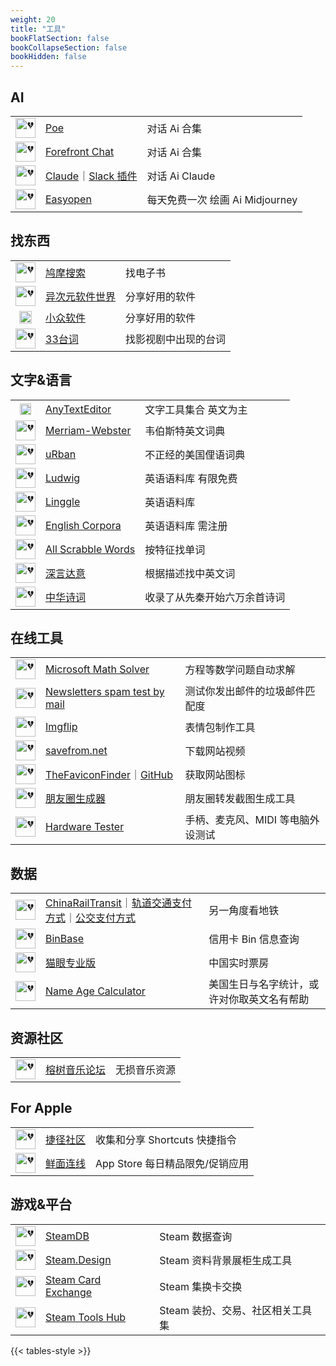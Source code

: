```yaml
---
weight: 20
title: "工具"
bookFlatSection: false
bookCollapseSection: false
bookHidden: false
---
```


## AI

|  |  |  |
| :----: | ---- | ---- |
| <img loading="lazy" width="32px" alt="💔" src="https://psc2.cf2.poecdn.net/favicon.svg"> | [Poe](https://poe.com/) | 对话 Ai 合集 |
| <img loading="lazy" width="32px" alt="💔" src="https://uploads-ssl.webflow.com/628193922a4d18e69ba81f14/628193922a4d180bf1a81f46_Favicon.png"> | [Forefront Chat](https://chat.forefront.ai/) | 对话 Ai 合集 |
| <img loading="lazy" width="32px" alt="💔" src="https://claude.ai/favicon.ico"> | [Claude](https://claude.ai/)<span class="oldline">｜</span>[Slack 插件](https://slack.com/apps/A04KGS7N9A8-claude) | 对话 Ai Claude |
| <img loading="lazy" width="32px" alt="💔" src="https://cdn.fastest.chat/icon-easy-open.jpg"> | [Easyopen](https://easyopen.chat/) | 每天免费一次 绘画 Ai Midjourney |

## 找东西

|  |  |  |
| :----: | ---- | ---- |
| <img loading="lazy" width="32px" alt="💔" src="https://www.jiumodiary.com/images/apple/apple-57.png"> | [鸠摩搜索](https://www.jiumodiary.com/) | 找电子书 |
| <img loading="lazy" width="32px" alt="💔" src="https://cdn.iplaysoft.com/ips/icon/favicon-v1/favicon.ico"> | [异次元软件世界](https://www.iplaysoft.com) | 分享好用的软件 |
| <img loading="lazy" width="20px" alt="💔" src="https://static1.appinn.com/stwww/wp-content/uploads/Appinn-icon-152.jpg"> | [小众软件](https://www.appinn.com) | 分享好用的软件 |
| <img loading="lazy" width="32px" alt="💔" src="https://33.agilestudio.cn/favicon.ico"> | [33台词](https://33.agilestudio.cn/) | 找影视剧中出现的台词 |

## 文字&语言

|  |  |  |
| :----: | ---- | ---- |
| <img loading="lazy" width="18px" alt="💔" src="https://www.anytexteditor.com/favicon-32x32.png"> | [AnyTextEditor](https://anytexteditor.com/) | 文字工具集合 英文为主 |
| <img loading="lazy" width="32px" alt="💔" src="https://www.merriam-webster.com/favicon.ico"> | [Merriam-Webster](https://www.merriam-webster.com/) | 韦伯斯特英文词典 |
| <img loading="lazy" width="32px" alt="💔" src="https://www.urbandictionary.com/favicon.ico"> | [uRban](https://www.urbandictionary.com/) | 不正经的美国俚语词典 |
| <img loading="lazy" width="32px" alt="💔" src="https://ludwig.guru/l-favicon-32x32.png?3a7cefc109162422373b764db145c010"> | [Ludwig](https://ludwig.guru/) | 英语语料库 有限免费|
| <img loading="lazy" width="32px" alt="💔" src="https://linggle.com/favicon.ico"> | [Linggle](https://linggle.com/) | 英语语料库 |
| <img loading="lazy" width="32px" alt="💔" src="https://www.english-corpora.org/favicon.ico"> | [English Corpora](https://www.english-corpora.org/) | 英语语料库 需注册|
| <img loading="lazy" width="32px" alt="💔" src="https://www.allscrabblewords.com/img/favicon.ico"> | [All Scrabble Words](http://www.allscrabblewords.com/) | 按特征找单词 |
| <img loading="lazy" width="32px" alt="💔" src="https://shenyandayi.com/favicon.ico"> | [深言达意](https://www.shenyandayi.com/) | 根据描述找中英文词 |
| <img loading="lazy" width="32px" alt="💔" src="https://www.shi-ci.com/favicon.ico"> | [中华诗词](https://www.shi-ci.com/) | 收录了从先秦开始六万余首诗词 |

## 在线工具

|  |  |  |
| :----: | ---- | ---- |
| <img loading="lazy" width="32px" alt="💔" src="https://mathsolver.microsoft.com/favicon.ico"> | [Microsoft Math Solver](https://math.microsoft.com/) | 方程等数学问题自动求解 |
| <img loading="lazy" width="32px" alt="💔" src="https://www.mail-tester.com/img/favicon.png"> | [Newsletters spam test by mail](https://www.mail-tester.com/) | 测试你发出邮件的垃圾邮件匹配度 |
| <img loading="lazy" width="32px" alt="💔" src="https://imgflip.com/favicon.ico"> | [Imgflip](https://imgflip.com) | 表情包制作工具 |
| <img loading="lazy" width="32px" alt="💔" src="https://en.savefrom.net/apple-touch-icon.png"> | [savefrom.net](https://savefrom.net/) | 下载网站视频 |
| <img loading="lazy" width="32px" alt="💔" src="https://besticon.herokuapp.com/favicon.ico"> | [TheFaviconFinder](https://besticon-demo.herokuapp.com/)<span class="oldline">｜</span>[GitHub](https://github.com/mat/besticon) | 获取网站图标 |
| <img loading="lazy" width="32px" alt="💔" src="https://gcore.jsdelivr.net/gh/TransparentLC/transparentlc.github.io/img/favicon.png"> | [朋友圈生成器](https://akarin.dev/WechatMomentScreenshot/) | 朋友圈转发截图生成工具 |
| <img loading="lazy" width="32px" alt="💔" src="https://hardwaretester.com/favicon.png"> | [Hardware Tester](https://hardwaretester.com/) | 手柄、麦克风、MIDI 等电脑外设测试 |

## 数据

|  |  |  |
| :----: | ---- | ---- |
| <img loading="lazy" width="32px" alt="💔" src="https://raw.githubusercontent.com/Ivysauro/CNRT/master/favicon.png"> | [ChinaRailTransit](https://ivysauro.github.io/CNRT/)<span class="oldline">｜</span>[轨道交通支付方式](https://ivysauro.github.io/CNRT/data/Pie)<span class="oldline">｜</span>[公交支付方式](https://ivysauro.github.io/CNRT/data/BusPay)| 另一角度看地铁 |
| <img loading="lazy" width="32px" alt="💔" src="https://www.binbase.com/tmp/binbase/images/1.ico"> | [BinBase](https://www.binbase.com/search.html) | 信用卡 Bin 信息查询 |
| <img loading="lazy" width="32px" alt="💔" src="https://obj.pipi.cn/festatic/piaofang/moviepro/favicon.ico"> | [猫眼专业版](https://piaofang.maoyan.com/dashboard) | 中国实时票房 |
| <img loading="lazy" width="32px" alt="💔" src="https://pages.github.com/favicon.ico"> | [Name Age Calculator](http://rhiever.github.io/name-age-calculator/index.html?Gender=F&Name=Ashley) | 美国生日与名字统计，或许对你取英文名有帮助 |

## 资源社区

|  |  |  |
| :----: | ---- | ---- |
| <img loading="lazy" width="32px" alt="💔" src="https://rsdsd.cc/favicon.ico"> | [榕树音乐论坛](https://rsdsd.cc) | 无损音乐资源 |

## For Apple

|  |  |  |
| :----: | ---- | ---- |
| <img loading="lazy" width="32px" alt="💔" src="https://sharecuts.cn/icon.png"> | [捷径社区](https://sharecuts.cn/) | 收集和分享 Shortcuts 快捷指令 |
| <img loading="lazy" width="32px" alt="💔" src="https://app.so/favicon.ico"> | [鲜面连线](https://app.so/xianmian/) | App Store 每日精品限免/促销应用 |

## 游戏&平台

|  |  |  |
| :----: | ---- | ---- |
| <img loading="lazy" width="32px" alt="💔" src="https://steamdb.info/favicon.ico"> | [SteamDB](https://steamdb.info/) | Steam 数据查询 |
| <img loading="lazy" width="32px" alt="💔" src="https://steam.design/favicon-32x32.png"> | [Steam.Design](https://steam.design/) | Steam 资料背景展柜生成工具 |
| <img loading="lazy" width="32px" alt="💔" src="https://www.steamcardexchange.net/favicon-32x32.png"> | [Steam Card Exchange](https://www.steamcardexchange.net/) | Steam 集换卡交换 |
| <img loading="lazy" width="32px" alt="💔" src="https://steam.tools/favicon.ico"> | [Steam Tools Hub](https://steam.tools/) | Steam 装扮、交易、社区相关工具集 |


{{< tables-style >}}
